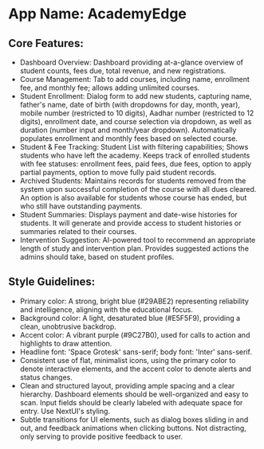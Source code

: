 # **App Name**: AcademyEdge

## Core Features:

- Dashboard Overview: Dashboard providing at-a-glance overview of student counts, fees due, total revenue, and new registrations.
- Course Management: Tab to add courses, including name, enrollment fee, and monthly fee; allows adding unlimited courses.
- Student Enrollment: Dialog form to add new students, capturing name, father's name, date of birth (with dropdowns for day, month, year), mobile number (restricted to 10 digits), Aadhar number (restricted to 12 digits), enrollment date, and course selection via dropdown, as well as duration (number input and month/year dropdown). Automatically populates enrollment and monthly fees based on selected course.
- Student & Fee Tracking: Student List with filtering capabilities; Shows students who have left the academy. Keeps track of enrolled students with fee statuses: enrollment fees, paid fees, due fees, option to apply partial payments, option to move fully paid student records.
- Archived Students: Maintains records for students removed from the system upon successful completion of the course with all dues cleared. An option is also available for students whose course has ended, but who still have outstanding payments.
- Student Summaries: Displays payment and date-wise histories for students. It will generate and provide access to student histories or summaries related to their courses.
- Intervention Suggestion: AI-powered tool to recommend an appropriate length of study and intervention plan. Provides suggested actions the admins should take, based on student profiles.

## Style Guidelines:

- Primary color: A strong, bright blue (#29ABE2) representing reliability and intelligence, aligning with the educational focus.
- Background color: A light, desaturated blue (#E5F5F9), providing a clean, unobtrusive backdrop.
- Accent color: A vibrant purple (#9C27B0), used for calls to action and highlights to draw attention.
- Headline font: 'Space Grotesk' sans-serif; body font: 'Inter' sans-serif.
- Consistent use of flat, minimalist icons, using the primary color to denote interactive elements, and the accent color to denote alerts and status changes.
- Clean and structured layout, providing ample spacing and a clear hierarchy. Dashboard elements should be well-organized and easy to scan. Input fields should be clearly labeled with adequate space for entry. Use NextUI's styling.
- Subtle transitions for UI elements, such as dialog boxes sliding in and out, and feedback animations when clicking buttons. Not distracting, only serving to provide positive feedback to user.